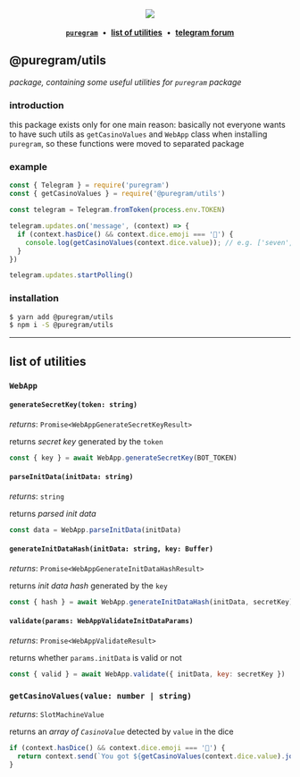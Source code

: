 <div align='center'>
  <img src='https://i.imgur.com/ZzjmE8i.png' />
</div>

<br />

<div align='center'>
  <a href='https://github.com/nitreojs/puregram'><b><code>puregram</code></b></a>
  <span>&nbsp;•&nbsp;</span>
  <a href='#list-of-utilities'><b>list of utilities</b></a>
  <span>&nbsp;•&nbsp;</span>
  <a href='https://t.me/pureforum'><b>telegram forum</b></a>
</div>

## @puregram/utils

_package, containing some useful utilities for `puregram` package_

### introduction

this package exists only for one main reason: basically not everyone wants to have such utils as `getCasinoValues` and `WebApp` class when installing `puregram`, so these functions were moved to separated package

### example

```js
const { Telegram } = require('puregram')
const { getCasinoValues } = require('@puregram/utils')

const telegram = Telegram.fromToken(process.env.TOKEN)

telegram.updates.on('message', (context) => {
  if (context.hasDice() && context.dice.emoji === '🎰') {
    console.log(getCasinoValues(context.dice.value)); // e.g. ['seven', 'bar', 'grapes']
  }
})

telegram.updates.startPolling()
```

### installation

```sh
$ yarn add @puregram/utils
$ npm i -S @puregram/utils
```

---

## list of utilities

### `WebApp`

#### `generateSecretKey(token: string)`

_returns_: `Promise<WebAppGenerateSecretKeyResult>`

returns _secret key_ generated by the `token`

```js
const { key } = await WebApp.generateSecretKey(BOT_TOKEN)
```

#### `parseInitData(initData: string)`

_returns_: `string`

returns _parsed init data_

```js
const data = WebApp.parseInitData(initData)
```

#### `generateInitDataHash(initData: string, key: Buffer)`

_returns_: `Promise<WebAppGenerateInitDataHashResult>`

returns _init data hash_ generated by the `key`

```js
const { hash } = await WebApp.generateInitDataHash(initData, secretKey)
```

#### `validate(params: WebAppValidateInitDataParams)`

_returns_: `Promise<WebAppValidateResult>`

returns whether `params.initData` is valid or not

```js
const { valid } = await WebApp.validate({ initData, key: secretKey })
```

### `getCasinoValues(value: number | string)`

_returns_: `SlotMachineValue`

returns an _array of `CasinoValue`_ detected by `value` in the dice

```js
if (context.hasDice() && context.dice.emoji === '🎰') {
  return context.send(`You got ${getCasinoValues(context.dice.value).join(', ')}!`)
}
```
